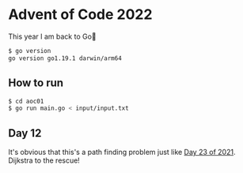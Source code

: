 # Advent of Code 2022

This year I am back to Go🚀

```bash
$ go version
go version go1.19.1 darwin/arm64
```

## How to run

```bash
$ cd aoc01
$ go run main.go < input/input.txt
```

## Day 12

It's obvious that this's a path finding problem just like [Day 23 of 2021](https://adventofcode.com/2021/day/23). Dijkstra to the rescue!
